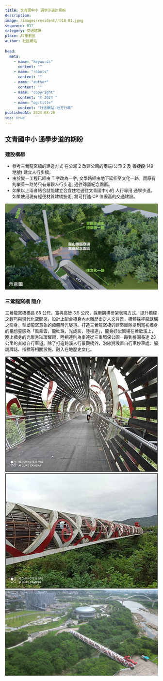 ```yaml
---
title: 文青國中小 通學步道的期盼
description:
image: /images/resident/r018-01.jpeg
sequence: 017
category: 交通建設
place: A7重劃區
author: 社區網站

head:
  meta:
    - name: "keywords"
      content: ""
    - name: "robots"
      content: ""
    - name: "author"
      content: ""
    - name: "copyright"
      content: "© 2024 "
    - name: "og:title"
      content: "社區網站-地方行政"
publishedAt: 2024-08-20
toc: true
---
```


## 文青國中小 通學步道的期盼

### 建設構想

- 參考三鶯龍窯橋的建造方式 在公滯 2 改建公園的兩端(公滯 2 及 善捷段 149 地號) 建立人行步橋。
- 由於變一工程已經由 T 字改為一字, 文學路經由地下延伸至文化一路。而原有的樂善一路將只有景觀人行步道, 通往磚窯紀念園區。
- 如果以上兩者結合就能建立合宜住宅通往文青國中小的 人行專用 通學步道。 如果使用現有輕便材質建橋技術, 將可打造 CP 值很高的交通建設。

![r018-05.jpeg](/images/resident/r018-05.jpeg)

### 三鶯龍窯橋 簡介

三鶯龍窯橋橋長 85 公尺，寬與高皆 3.5 公尺，採用鋼構桁架表現方式，提升橋樑之輕巧與現代化空間感，設計上配合橋身內木雕歷史之人文背景，橋體採祥龍獻瑞之龍身，型塑龍窯意象的橋體時光隧道。打造三鶯龍窯橋的建築團隊提到當初橋身的構想靈感為「風乘雲，龍吐珠，光成影，陸相連」，龍身好似飄揚在鶯歌溪上，晚上橋身的光雕秀璀璨耀眼，陸相連則為串連從三重環保公園一路到桃園長達 23 公里的直線自行車道。除了打造跨溪人行景觀橋外，沿線將設置自行車停車處、解說牌誌、指標等相關設施，融入在地歷史文化。

![r018-06.jpeg](/images/resident/r018-06.jpeg)
![r018-07.jpeg](/images/resident/r018-07.jpeg)
![r018-01.jpeg](/images/resident/r018-01.jpeg)
